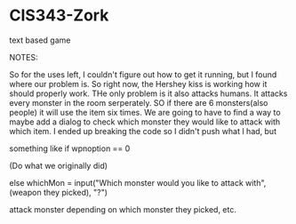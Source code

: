 # CIS343-Zork
text based game




NOTES:

So for the uses left, I couldn't figure out how to get it running, but I found where our problem is. So right now, the Hershey kiss is working how it should properly work. THe only problem is it also attacks humans. It attacks every monster in the room serperately. SO if there are 6 monsters(also people) it will use the item six times. We are going to have to find a way to maybe add a dialog to check which monster they would like to attack with which item. I ended up breaking the code so I didn't push what I had, but 


something like if wpnoption == 0

(Do what we originally did)

else
whichMon = input("Which monster would you like to attack with", (weapon they picked), "?")

  attack monster depending on which monster they picked, etc.
